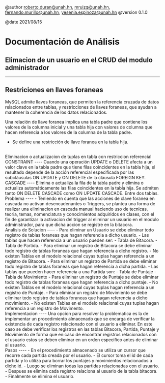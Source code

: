 @author roberto.duran@unah.hn, mruizq@unah.hn, fernando.murillo@unah.hn, yesenia.espinoza@unah.hn
@version 0.1.0

@date 2021/08/15

Documentación de Análisis
===

Elimacion de un usuario en el CRUD del modulo administrador
----
----

Restriciones en llaves foraneas
----
MySQL admite llaves foraneas, que permiten la referencia cruzada de datos relacionados entre tablas, y restricciones de llaves foraneas, que ayudan a mantener la coherencia de los datos relacionados.

Una relación de llave foranea implica una tabla padre que contiene los valores de la columna inicial y una tabla hija con valores de columna que hacen referencia a los valores de la columna de la tabla padre. 
- Se define una restricción de llave foranea en la tabla hija.

<br>
Eliminacion o actualizacion de tuplas en tabla con restriccion referencial CONSTRAINT
----
Cuando una operación UPDATE o DELETE afecta a un valor clave en la tabla padre que tiene filas coincidentes en la tabla hija, el resultado depende de la acción referencial especificada por las subcláusulas ON UPDATE y ON DELETE de la cláusula FOREIGN KEY.

<br>
CASCADE
----
Elimina o actualiza la fila de la tabla padre y elimina o actualiza automáticamente las filas coincidentes en la tabla hija. Se admiten tanto ON DELETE CASCADE como ON UPDATE CASCADE. Entre dos tablas.

<br>
Problema
----
- Teniendo en cuenta que las acciones de clave foranea en cascada no activan desencadenantes o Triggers, se plantea una forma de realizar una eliminacion en cascada manual haciendo uso de tecnicas, teoria, temas, nomenclatura y conocimientos adquiridos en clases, con el fin de garantizar la activacion del trigger al eliminar un usuario en el modulo administrador, para que dicha accion se registre en la bitacora.

<br>
Analisis de Solucion
----
- Para eliminar un Usuario se debe eliminar todo registro de tablas foraneas que hagan referencia a dicho usuario.
    - Las tablas que hacen referencia a un usuario pueden ser:
        - Tabla de Bitacora.
        - Tabla de Partida.
- Para eliminar un registro de Bitacora se debe eliminar todo registro de tablas foraneas que hagan referencia a dicho registro.
    - No existen Tablas en el modelo relacional cuyas tuplas hagan referencia a un registro de Bitacora.
- Para eliminar un registro de Partida se debe eliminar todo registro de tablas foraneas que hagan referencia a dicha partida.
    - Las tablas que pueden hacer referencia a una Partida son:
        - Tabla de Puntaje
        - Tabla de Movimiento
- Para eliminar un registro de Puntaje se debe eliminar todo registro de tablas foraneas que hagan referencia a dicho puntaje.
    - No existen Tablas en el modelo relacional cuyas tuplas hagan referencia a un registro de Puntaje.
- Para eliminar un registro de Movimiento se debe eliminar todo registro de tablas foraneas que hagan referencia a dicho movimiento.
    - No existen Tablas en el modelo relacional cuyas tuplas hagan referencia a un registro de Movimento.

<br>
Implementacion
----
Una opcion para resolver la problematica es la de implementar un procedimiento almacenado que se encarga de verificar la existencia de cada registro relacionado con el usuario a eliminar. En este caso se debe verificar los registros en las tablas Bitacora, Partida, Puntaje y Movimiento de forma que en caso de encontrar registros relacionados con el usuario estos se deben eliminar en un orden especifico antes de eliminar al usuario.

<br>
Pasos
----
- En el procedimiento almacenado se utiliza un cursor que recorre cada partida creada por el usuario.
- El cursor toma el id de cada partida y lo utiliza para borrar los puntajes y movimientos relacionados a dicho id.
- Luego se eliminan todas las partidas relacionadas con el usuario.
- Despues se elimina cada registro relaciona al usuario de la tabla bitacora.
- Finalmente se elimina el usuario.
